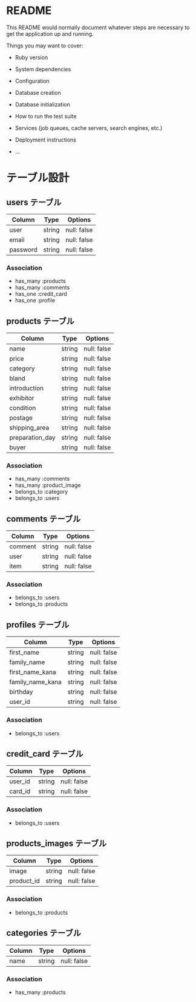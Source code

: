 # README

This README would normally document whatever steps are necessary to get the
application up and running.

Things you may want to cover:

* Ruby version

* System dependencies

* Configuration

* Database creation

* Database initialization

* How to run the test suite

* Services (job queues, cache servers, search engines, etc.)

* Deployment instructions

* ...

# テーブル設計

## users テーブル

| Column   | Type   | Options     |
| -------- | ------ | ----------- |
| user     | string | null: false |
| email    | string | null: false |
| password | string | null: false |

### Association

- has_many :products
- has_many :comments
- has_one :credit_card
- has_one :profile

## products テーブル

| Column       | Type   | Options     |
| ------------ | ------ | ----------- |
| name         | string | null: false |
| price        | string | null: false |
| category     | string | null: false |
| bland        | string | null: false |
| introduction | string | null: false |
| exhibitor    | string | null: false |
| condition    | string | null: false |
| postage      | string | null: false |
| shipping_area| string | null: false |
| preparation_day | string | null: false |
| buyer        | string | null: false |

### Association

- has_many :comments
- has_many :product_image
- belongs_to :category
- belongs_to :users

## comments テーブル

| Column   | Type   | Options     |
| -------- | ------ | ----------- |
| comment   | string | null: false |
| user    | string | null: false |
| item    | string | null: false |

### Association

- belongs_to :users
- belongs_to :products

## profiles テーブル

| Column   | Type   | Options     |
| -------- | ------ | ----------- |
| first_name   | string | null: false |
| family_name    | string | null: false |
| first_name_kana   | string | null: false |
| family_name_kana   | string | null: false |
| birthday   | string | null: false |
| user_id  | string | null: false |

### Association

- belongs_to :users

## credit_card テーブル

| Column   | Type   | Options     |
| -------- | ------ | ----------- |
| user_id  | string | null: false |
| card_id    | string | null: false |

### Association

- belongs_to :users

## products_images テーブル

| Column   | Type   | Options     |
| -------- | ------ | ----------- |
| image  | string | null: false |
| product_id    | string | null: false |

### Association

- belongs_to :products

## categories テーブル

| Column   | Type   | Options     |
| -------- | ------ | ----------- |
| name  | string | null: false |

### Association

- has_many :products